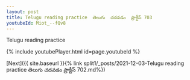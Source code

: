 ```yaml
---
layout: post
title: Telugu reading practice  తెలుగు  చదవడం  ప్రాక్టీస్ 703
youtubeId: Miot_--fQv8
---
```

 
 
Telugu reading practice
 
 
 
 
 


{% include youtubePlayer.html id=page.youtubeId %}
 
[Next]({{ site.baseurl }}{% link  split1/_posts/2021-12-03-Telugu reading practice  తెలుగు  చదవడం  ప్రాక్టీస్ 702.md%})
 
